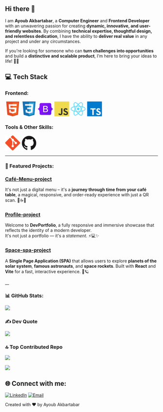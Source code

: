 ## Hi there 👋

I am **Ayoub Akbartabar**, a **Computer Engineer** and **Frontend Developer** with an unwavering passion for creating **dynamic, innovative, and user-friendly websites**. By combining **technical expertise, thoughtful design, and relentless dedication**, I have the ability to **deliver real value** in any project and under any circumstances.  

If you're looking for someone who can **turn challenges into opportunities** and build a **distinctive and scalable product**, I’m here to bring your ideas to life! 🚀✨

## 💻 Tech Stack

### Frontend:
<p align="left">
  <img src="https://raw.githubusercontent.com/devicons/devicon/master/icons/html5/html5-original.svg" alt="HTML5" width="50" height="50" style="display: inline-block;"/>
  <img src="https://raw.githubusercontent.com/devicons/devicon/master/icons/css3/css3-original.svg" alt="CSS3" width="50" height="50" style="display: inline-block;"/>
  <img src="https://raw.githubusercontent.com/devicons/devicon/master/icons/bootstrap/bootstrap-original.svg" alt="Bootstrap" width="50" height="50" style="display: inline-block;"/>
  <img src="https://raw.githubusercontent.com/devicons/devicon/master/icons/javascript/javascript-original.svg" alt="JavaScript" width="50" height="50" style="display: inline-block;"/>
  <img src="https://raw.githubusercontent.com/devicons/devicon/master/icons/react/react-original.svg" alt="React" width="50" height="50" style="display: inline-block;"/>
  <img src="https://raw.githubusercontent.com/devicons/devicon/master/icons/typescript/typescript-original.svg" alt="TypeScript" width="50" height="50" style="display: inline-block;"/>
</p>

### Tools & Other Skills:
<p align="left">
  <img src="https://raw.githubusercontent.com/devicons/devicon/master/icons/git/git-original.svg" alt="Git" width="50" height="50" style="display: inline-block;"/>
  <img src="https://raw.githubusercontent.com/devicons/devicon/master/icons/github/github-original.svg" alt="GitHub" width="50" height="50" style="display: inline-block;"/>
</p>

___

### 🚀 Featured Projects:

### [Café-Menu-project](https://github.com/ayoubakbartabar/Coffee-Shop-Menu-Project)
It's not just a digital menu – it's a **journey through time from your café table**, a magical, responsive, and order-ready experience with just a QR scan. 📱☕🚀

### [Profile-project](https://github.com/ayoubakbartabar/profile-project)
Welcome to **DevPortfolio**, a fully responsive and immersive showcase that reflects the identity of a modern developer.  
It's not just a portfolio — it's a *statement*. ⚡💻✨

### [Space-spa-project](https://github.com/ayoubakbartabar/Space-spa-project.git)
A **Single Page Application (SPA)** that allows users to explore **planets of the solar system**, **famous astronauts**, and **space rockets**. Built with **React** and **Vite** for a fast, interactive experience. 🚀🪐


__

### 📊 GitHub Stats:
![](https://github-readme-stats.vercel.app/api?username=ayoubakbartabar&theme=dark&hide_border=false&include_all_commits=false&count_private=false)



### ✍️ Dev Quote
![](https://quotes-github-readme.vercel.app/api?type=horizontal&theme=radical)



### 🔝 Top Contributed Repo
![](https://github-contributor-stats.vercel.app/api?username=ayoubakbartabar&limit=5&theme=dark&combine_all_yearly_contributions=true)


[![](https://visitcount.itsvg.in/api?id=ayoubakbartabar&icon=0&color=0)](https://visitcount.itsvg.in)
## 🌐 Connect with me:
[![LinkedIn](https://img.shields.io/badge/LinkedIn-%230077B5.svg?logo=linkedin&logoColor=white)](https://www.linkedin.com/in/ayoub-akbartabar-bb78b2212/) [![Email](https://img.shields.io/badge/Email-D14836?logo=gmail&logoColor=white)](mailto:ayoubakbartabar1887@gmail.com) 

Created with ❤️ by Ayoub Akbartabar 

